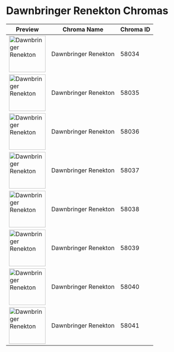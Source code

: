 # Dawnbringer Renekton Chromas

| Preview | Chroma Name | Chroma ID |
|---|---|---|
| <img src='https://raw.communitydragon.org/latest/plugins/rcp-be-lol-game-data/global/default/v1/champion-chroma-images/58/58034.png' alt='Dawnbringer Renekton' width='100'> | Dawnbringer Renekton | 58034 |
| <img src='https://raw.communitydragon.org/latest/plugins/rcp-be-lol-game-data/global/default/v1/champion-chroma-images/58/58035.png' alt='Dawnbringer Renekton' width='100'> | Dawnbringer Renekton | 58035 |
| <img src='https://raw.communitydragon.org/latest/plugins/rcp-be-lol-game-data/global/default/v1/champion-chroma-images/58/58036.png' alt='Dawnbringer Renekton' width='100'> | Dawnbringer Renekton | 58036 |
| <img src='https://raw.communitydragon.org/latest/plugins/rcp-be-lol-game-data/global/default/v1/champion-chroma-images/58/58037.png' alt='Dawnbringer Renekton' width='100'> | Dawnbringer Renekton | 58037 |
| <img src='https://raw.communitydragon.org/latest/plugins/rcp-be-lol-game-data/global/default/v1/champion-chroma-images/58/58038.png' alt='Dawnbringer Renekton' width='100'> | Dawnbringer Renekton | 58038 |
| <img src='https://raw.communitydragon.org/latest/plugins/rcp-be-lol-game-data/global/default/v1/champion-chroma-images/58/58039.png' alt='Dawnbringer Renekton' width='100'> | Dawnbringer Renekton | 58039 |
| <img src='https://raw.communitydragon.org/latest/plugins/rcp-be-lol-game-data/global/default/v1/champion-chroma-images/58/58040.png' alt='Dawnbringer Renekton' width='100'> | Dawnbringer Renekton | 58040 |
| <img src='https://raw.communitydragon.org/latest/plugins/rcp-be-lol-game-data/global/default/v1/champion-chroma-images/58/58041.png' alt='Dawnbringer Renekton' width='100'> | Dawnbringer Renekton | 58041 |
